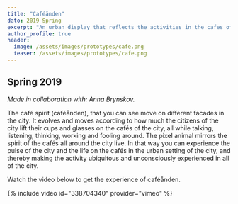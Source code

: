 ```yaml
---
title: "Caféånden"
dato: 2019 Spring
excerpt: "An urban display that reflects the activities in the cafes of the city."
author_profile: true
header:
  image: /assets/images/prototypes/cafe.png
  teaser: /assets/images/prototypes/cafe.png
---
```


## Spring 2019

*Made in collaboration with: Anna Brynskov.*

The café spirit (caféånden), that you can see move on different facades in the city. It evolves and moves according to how much the citizens of the city lift their cups and glasses on the cafés of the city, all while talking, listening, thinking, working and fooling around. The pixel animal mirrors the spirit of the cafés all around the city live. In that way you can experience the pulse of the city and the life on the cafés in the urban setting of the city, and thereby making the activity ubiquitous and unconsciously experienced in all of the city.

Watch the video below to get the experience of caféånden.

{% include video id="338704340" provider="vimeo" %}
